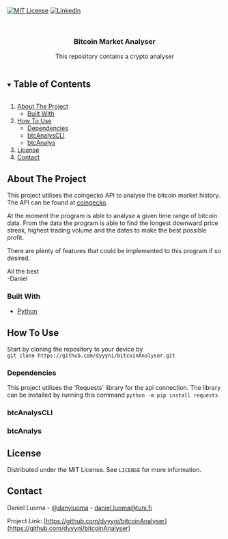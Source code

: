 <!-- PROJECT SHIELDS -->
<!--
*** I'm using markdown "reference style" links for readability.
*** Reference links are enclosed in brackets [ ] instead of parentheses ( ).
*** See the bottom of this document for the declaration of the reference variables
*** for contributors-url, forks-url, etc. This is an optional, concise syntax you may use.
*** https://www.markdownguide.org/basic-syntax/#reference-style-links
-->
[![MIT License][license-shield]][license-url]
[![LinkedIn][linkedin-shield]][linkedin-url]



<!-- PROJECT LOGO -->
<br />
<p align="center">
  <h3 align="center">Bitcoin Market Analyser</h3>

  <p align="center">
    This repository contains a crypto analyser
  </p>
</p>



<!-- TABLE OF CONTENTS -->
<details open="open">
  <summary><h2 style="display: inline-block">Table of Contents</h2></summary>
  <ol>
    <li>
      <a href="#about-the-project">About The Project</a>
      <ul>
        <li><a href="#built-with">Built With</a></li>
      </ul>
    </li>
    <li>
      <a href="#How To Use">How To Use</a>
      <ul>
        <li><a href="#Dependencies">Dependencies</a></li>
        <li><a href="#btcAnalysCLI">btcAnalysCLI</a></li>
        <li><a href="#btcAnalys">btcAnalys</a></li>
      </ul>
    </li>
    <li><a href="#license">License</a></li>
    <li><a href="#contact">Contact</a></li>
  </ol>
</details>



<!-- ABOUT THE PROJECT -->
## About The Project

This project utilises the coingecko API to analyse the bitcoin market history. The API can be found at [coingecko](https://www.coingecko.com/en/api).

At the moment the program is able to analyse a given time range of bitcoin data. From the data the program is able to find the longest downward price streak, highest trading volume and the dates to make the best possible profit.

There are plenty of features that could be implemented to this program if so desired.

All the best\
-Daniel


### Built With

* [Python](https://www.python.org/)


<!-- HOW TO USE -->

## How To Use
Start by cloning the repository to your device by\
```git clone https://github.com/dyyyni/bitcoinAnalyser.git```

### Dependencies
This project utilises the 'Requests' library for the api connection. The library can be installed by running this command
```python -m pip install requests```

### btcAnalysCLI

### btcAnalys


<!-- LICENSE -->
## License

Distributed under the MIT License. See `LICENSE` for more information.



<!-- CONTACT -->
## Contact

Daniel Luoma - [@danyluoma](https://twitter.com/danyluoma) - daniel.luoma@tuni.fi

Project Link: [https://github.com/dyyyni/bitcoinAnalyser](https://github.com/dyyyni/bitcoinAnalyser)



<!-- MARKDOWN LINKS & IMAGES -->
<!-- https://www.markdownguide.org/basic-syntax/#reference-style-links -->
[license-shield]: https://img.shields.io/github/license/dyyyni/bitcoinAnalyser.svg?style=for-the-badge
[license-url]: https://github.com/dyyyni/bitcoinAnalyser/blob/main/LICENSE
[linkedin-shield]: https://img.shields.io/badge/-LinkedIn-black.svg?style=for-the-badge&logo=linkedin&colorB=555
[linkedin-url]: https://linkedin.com/in/luomadaniel
